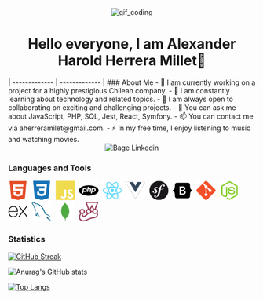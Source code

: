 
<div id="header" align="center">
    <img src="https://media.giphy.com/media/RbDKaczqWovIugyJmW/giphy.gif" alt="gif_coding" width="200" height="200"/>
    <h1>Hello everyone, I am Alexander Harold Herrera Millet👋 </h1>
</div>
| ------------- | ------------- |
 ### About Me     
    - 🔭 I am currently working on a project for a highly prestigious Chilean company.
    - 🌱 I am constantly learning about technology and related topics.
    - 👯 I am always open to collaborating on exciting and challenging projects.
    - 💬 You can ask me about JavaScript, PHP, SQL, Jest, React, Symfony.
    - 📫 You can contact me via aherreramilet@gmail.com.
    - ⚡ In my free time, I enjoy listening to music and watching movies.

<div id="badges" align="center">
    <a href="https://www.linkedin.com/in/alexander-herrera-millet-8127b81b9/">
        <img src="https://img.shields.io/badge/Linkedin-Alexander%20Herrera%20Millet-blue?logo=Linkedin&logoColor=blue&link=https%3A%2F%2Fwww.linkedin.com%2Fin%2Falexander-herrera-millet-8127b81b9%2F" alt="Bage Linkedin">
    </a>
</div>


<div id="tools" align="left">
    <h3>Languages and Tools</h3>
    <img src="https://github.com/devicons/devicon/blob/master/icons/html5/html5-plain.svg" alt="HTML" height="40"
         width="40"/>&nbsp;
    <img src="https://github.com/devicons/devicon/blob/master/icons/css3/css3-plain.svg" alt="CSS" height="40"
         width="40"/>&nbsp;
    <img src="https://github.com/devicons/devicon/blob/master/icons/javascript/javascript-plain.svg" alt="JAVASCRIPT"
         height="40" width="40"/>&nbsp;
    <img src="https://github.com/devicons/devicon/blob/master/icons/php/php-plain.svg" alt="PHP" height="40"
         width="40"/>&nbsp;
    <img src="https://github.com/devicons/devicon/blob/master/icons/react/react-original.svg" alt="REACT" height="40"
         width="40"/>&nbsp;
    <img src="https://github.com/devicons/devicon/blob/master/icons/vuejs/vuejs-plain.svg" alt="VUE" height="40"
         width="40"/>&nbsp;
    <img src="https://github.com/devicons/devicon/blob/master/icons/symfony/symfony-original.svg" alt="Symfony"
         height="40" width="40"/>&nbsp;
    <img src="https://github.com/devicons/devicon/blob/master/icons/bootstrap/bootstrap-plain.svg" alt="Bootstrap"
         height="40" width="40"/>&nbsp;
    <img src="https://github.com/devicons/devicon/blob/master/icons/git/git-plain.svg" alt="GIT" height="40"
         width="40"/>&nbsp;
    <img src="https://github.com/devicons/devicon/blob/master/icons/nodejs/nodejs-plain.svg" alt="Node" height="40"
         width="40"/>&nbsp;
    <img src="https://github.com/devicons/devicon/blob/master/icons/express/express-original.svg" alt="Express"
         height="40" width="40"/>&nbsp;
    <img src="https://github.com/devicons/devicon/blob/master/icons/mysql/mysql-plain.svg" alt="MYSQL" height="40"
         width="40"/>&nbsp;
    <img src="https://github.com/devicons/devicon/blob/master/icons/mongodb/mongodb-plain.svg" alt="MONGODB" height="40"
         width="40"/>&nbsp;
    <img src="https://github.com/devicons/devicon/blob/master/icons/jest/jest-plain.svg" alt="jest" height="40"
         width="40"/>&nbsp;
</div>

### Statistics
[![GitHub Streak](https://streak-stats.demolab.com?user=Alex900930&theme=transparent)](https://git.io/streak-stats)

![Anurag's GitHub stats](https://github-readme-stats.vercel.app/api?username=Alex900930&show_icons=true&theme=transparent)

[![Top Langs](https://github-readme-stats.vercel.app/api/top-langs/?username=Alex900930&layout=pie)](https://github.com/anuraghazra/github-readme-stats)

